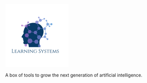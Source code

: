 <img src="https://raw.githubusercontent.com/souvik1982/LearningSystems/master/logo.png"/>

A box of tools to grow the next generation of artificial intelligence.
